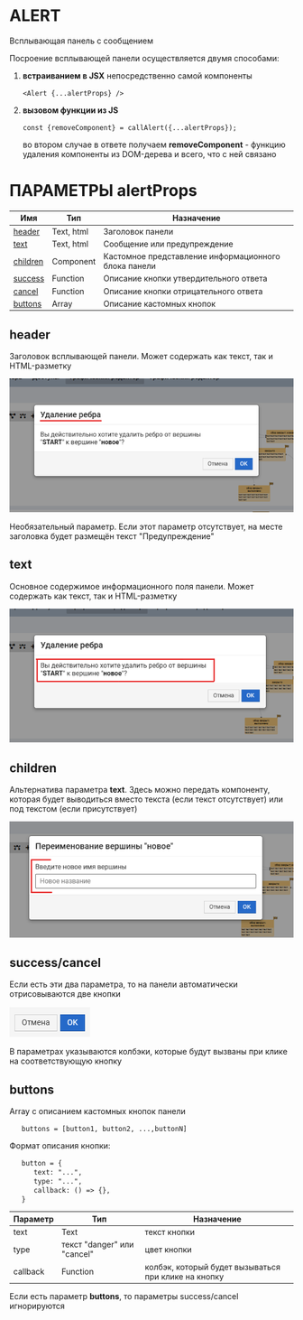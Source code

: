 # ALERT

Всплывающая панель с сообщением

Посроение всплывающей панели осуществляется двумя способами:

1. **встраиванием в JSX** непосредственно самой компоненты
    ````
    <Alert {...alertProps} />
    ````
2. **вызовом функции из JS**

    ````
    const {removeComponent} = callAlert({...alertProps});
    ````
   во втором случае в ответе получаем **removeComponent** - функцию удаления компоненты
   из DOM-дерева и всего, что с ней связано

# ПАРАМЕТРЫ alertProps

| Имя                        | Тип                      | Назначение                                           |
|----------------------------|--------------------------|------------------------------------------------------|
| [header](#header)          | Text, html               | Заголовок панели                                     |
| [text](#text)              | Text, html               | Сообщение или предупреждение                         |
| [children](#children)      | Component                | Кастомное представление информационного блока панели |
| [success](#success/cancel) | Function        | Описание кнопки утвердительного ответа               |
| [cancel](#success/cancel)  | Function        | Описание кнопки отрицательного ответа                |
| [buttons](#buttons)        | Array | Описание кастомных кнопок                            |

## header

Заголовок всплывающей панели. Может содержать как текст, так и HTML-разметку

![img.png](img.png)

Необязательный параметр. Если этот параметр отсутствует,
на месте заголовка будет размещён текст "Предупреждение"

## text

Основное содержимое информационного поля панели. Может содержать как текст, так и HTML-разметку

![img_1.png](img_1.png)

## children

Альтернатива параметра **text**. Здесь можно передать компоненту, которая будет выводиться вместо текста
(если текст отсутствует) или под текстом (если присутствует)

![img_2.png](img_2.png)

## success/cancel

Если есть эти два параметра, то на панели автоматически отрисовываются две кнопки

![img_3.png](img_3.png)

В параметрах указываются колбэки, которые будут вызваны при клике на соответствующую кнопку

## buttons

Array c описанием кастомных кнопок панели

````
   buttons = [button1, button2, ...,buttonN]
````

Формат описания кнопки:

````
   button = {
      text: "...",
      type: "...",
      callback: () => {},
   }
````

| Параметр | Тип                         | Назначение                                           |
|----------|-----------------------------|------------------------------------------------------|
| text     | Text                        | текст кнопки                                         |
| type     | текст "danger" или "cancel" | цвет кнопки                                          |
| callback  | Function                    | колбэк, который будет вызываться при клике на кнопку |

Если есть параметр **buttons**, то параметры success/cancel игнорируются
